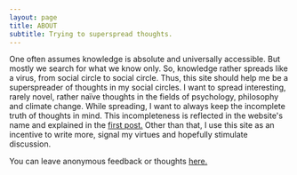 ```yaml
---
layout: page
title: ABOUT
subtitle: Trying to superspread thoughts. 
---
```

One often assumes knowledge is absolute and universally accessible. But mostly we search for what we know only. So, knowledge rather spreads like a virus, from social circle to social circle. Thus, this site should help me be a superspreader of thoughts in my social circles. 
I want to spread interesting, rarely novel, rather naïve thoughts in the fields of psychology, philosophy and climate change. While spreading, I want to always keep the incomplete truth of thoughts in mind. This incompleteness is reflected in the website's name and explained in the [first post.](https://felixdgross.github.io/2022-09-11-Truth-is-what-works/)
Other than that, I use this site as an incentive to write more, signal my virtues and hopefully stimulate discussion. 

You can leave anonymous feedback or thoughts [here.](https://www.admonymous.co/felix_gross)
